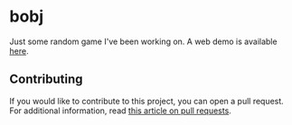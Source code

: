 # bobj

Just some random game I've been working on. A web demo is available [here](https://bobj-dev.github.io/bobj/).

## Contributing

If you would like to contribute to this project, you can open a pull request. For additional information, read [this article on pull requests](https://docs.github.com/articles/using-pull-requests).
